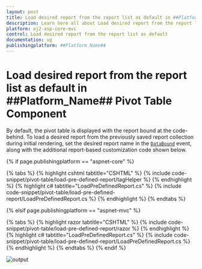 ```yaml
---
layout: post
title: Load desired report from the report list as default in ##Platform_Name## Pivot Table Component
description: Learn here all about Load desired report from the report list as default in Syncfusion ##Platform_Name## Pivot Table component of Syncfusion Essential JS 2 and more.
platform: ej2-asp-core-mvc
control: Load desired report from the report list as default 
documentation: ug
publishingplatform: ##Platform_Name##
---
```


<!-- markdownlint-disable MD009 -->
# Load desired report from the report list as default in ##Platform_Name## Pivot Table Component

By default, the pivot table is displayed with the report bound at the code-behind. To load a desired report from the previously saved report collection during initial rendering, set the desired report name in the [`DataBound`](https://help.syncfusion.com/cr/aspnetmvc-js2/Syncfusion.EJ2.PivotView.PivotView.html#Syncfusion_EJ2_PivotView_PivotView_DataBound) event, along with the additional report-based customization code shown below.

{% if page.publishingplatform == "aspnet-core" %}

{% tabs %}
{% highlight cshtml tabtitle="CSHTML" %}
{% include code-snippet/pivot-table/load-pre-defined-report/tagHelper %}
{% endhighlight %}
{% highlight c# tabtitle="LoadPreDefinedReport.cs" %}
{% include code-snippet/pivot-table/load-pre-defined-report/LoadPreDefinedReport.cs %}
{% endhighlight %}
{% endtabs %}

{% elsif page.publishingplatform == "aspnet-mvc" %}

{% tabs %}
{% highlight razor tabtitle="CSHTML" %}
{% include code-snippet/pivot-table/load-pre-defined-report/razor %}
{% endhighlight %}
{% highlight c# tabtitle="LoadPreDefinedReport.cs" %}
{% include code-snippet/pivot-table/load-pre-defined-report/LoadPreDefinedReport.cs %}
{% endhighlight %}
{% endtabs %}
{% endif %}

![output](../images/load-pre-defined-report.png)